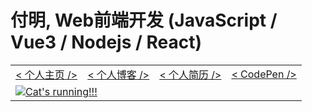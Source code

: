 # 付明, Web前端开发 (JavaScript / Vue3 / Nodejs / React)

<table align="center">
    <tbody>
      <tr>
        <td>
          <a href="https://zed.ink">< 个人主页 /></a>
        </td>
        <td>
          <a href="https://journal.zed.ink">< 个人博客 /></a>
        </td>
        <td>
          <a href="https://zed.ink/CV/">< 个人简历 /></a>
        </td>
        <td>
          <a href="https://codepen.io/mingwiki">< CodePen /></a>
        </td>
      </tr>
      <tr>
        <td colspan=4>
          <a href="https://developer.mozilla.org/zh-CN/docs/Web">
            <img src="https://camo.githubusercontent.com/494594ca9ffdfce15da3f7a8b89433f1a406305a18016279895e5206cbab584e/68747470733a2f2f63646e2e766f782d63646e2e636f6d2f7468756d626f722f5369497965716d4b494a47634f4a63637a3934704867776d6776513d2f3078303a3134303078313430302f31323030783830302f66696c746572733a666f63616c28353838783538383a38313278383132293a6e6f5f75707363616c6528292f63646e2e766f782d63646e2e636f6d2f75706c6f6164732f63686f7275735f696d6167652f696d6167652f36383833373733302f706f7074617274317265647261696e626f776669785f312e302e676966" alt="Cat's running!!!">
          </a>
        </td>
      </tr>
    </tbody>
  </table>
